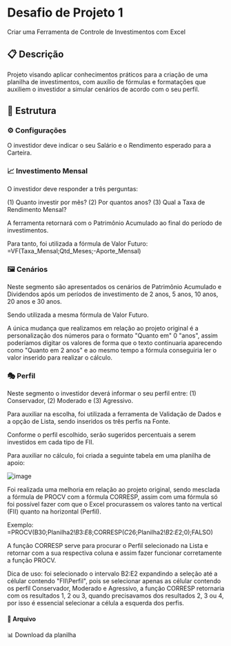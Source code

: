# Desafio de Projeto 1
Criar uma Ferramenta de Controle de Investimentos com Excel

## 📋 Descrição
Projeto visando aplicar conhecimentos práticos para a criação de uma planilha de investimentos, com auxílio de fórmulas e formatações que auxiliem o investidor a simular cenários de acordo com o seu perfil.

## 🧱 Estrutura

### ⚙ Configurações
O investidor deve indicar o seu Salário e o Rendimento esperado para a Carteira.

### 📈 Investimento Mensal
O investidor deve responder a três perguntas:

(1) Quanto investir por mês?
(2) Por quantos anos?
(3) Qual a Taxa de Rendimento Mensal?

A ferramenta retornará com o Patrimônio Acumulado ao final do período de investimentos.

Para tanto, foi utilizada a fórmula de Valor Futuro: 
=VF(Taxa_Mensal;Qtd_Meses;-Aporte_Mensal)

### 🖼 Cenários
Neste segmento são apresentados os cenários de Patrimônio Acumulado e Dividendos após um períodos de investimento de 2 anos, 5 anos, 10 anos, 20 anos e 30 anos.

Sendo utilizada a mesma fórmula de Valor Futuro.

A única mudança que realizamos em relação ao projeto original é a personalização dos números para o formato "Quanto em" 0 "anos", assim poderíamos digitar os valores de forma que o texto continuaria aparecendo como "Quanto em 2 anos" e ao mesmo tempo a fórmula conseguiria ler o valor inserido para realizar o cálculo.

### 🎭 Perfil
Neste segmento o investidor deverá informar o seu perfil entre: (1) Conservador, (2) Moderado e (3) Agressivo.

Para auxiliar na escolha, foi utilizada a ferramenta de Validação de Dados e a opção de Lista, sendo inseridos os três perfis na Fonte.

Conforme o perfil escolhido, serão sugeridos percentuais a serem investidos em cada tipo de FII.

Para auxiliar no cálculo, foi criada a seguinte tabela em uma planilha de apoio:

![image](https://github.com/user-attachments/assets/85496bc8-4b20-4883-80dd-42e29fe90ce3)

Foi realizada uma melhoria em relação ao projeto original, sendo mesclada a fórmula de PROCV com a fórmula CORRESP, assim com uma fórmula só foi possível fazer com que o Excel procurassem os valores tanto na vertical (FII) quanto na horizontal (Perfil).

Exemplo: =PROCV(B30;Planilha2!$B$3:$E$8;CORRESP($C$26;Planilha2!$B$2:$E$2;0);FALSO)

A função CORRESP serve para procurar o Perfil selecionado na Lista e retornar com a sua respectiva coluna e assim fazer funcionar corretamente a função PROCV.

Dica de uso: foi selecionado o intervalo B2:E2 expandindo a seleção até a célular contendo "FII\Perfil", pois se selecionar apenas as célular contendo os perfil Conservador, Moderado e Agressivo, a função CORRESP retornaria com os resultados 1, 2 ou 3, quando precisavamos dos resultados 2, 3 ou 4, por isso é essencial selecionar a célula a esquerda dos perfis.

#### 📁 Arquivo
📊 Download da planilha

